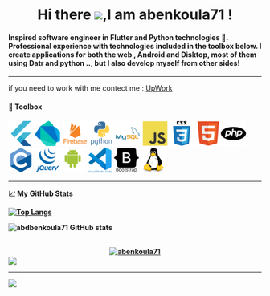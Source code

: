 <h1 align="center"> Hi there <img src="https://raw.githubusercontent.com/MartinHeinz/MartinHeinz/master/wave.gif" width="30px">,I am abenkoula71 !</h1>
<h4>
Inspired software engineer in Flutter and Python technologies 👀. Professional experience with technologies included in the toolbox below.
I create applications for both the web , Android and Disktop, most of them using Datr and python .., but I also develop myself from other sides!
</h4>
<hr></hr>
if you need to work with me contect me :
<a  href="https://www.upwork.com/workwith/abderrahmaneb4">UpWork</a>
<h4>🧰 Toolbox <h4>
  <img src="https://github.com/devicons/devicon/blob/master/icons/flutter/flutter-original.svg" alt="flutter Logo" with="50" height="50"/> <img src="https://github.com/devicons/devicon/blob/master/icons/dart/dart-original.svg" alt="Dart Logo" with="50" height="50"/>
  <img src="https://github.com/devicons/devicon/raw/master/icons/firebase/firebase-plain-wordmark.svg" alt="php Logo" height="50" style="max-width: 100%;">
  <img src="https://github.com/devicons/devicon/blob/master/icons/python/python-original-wordmark.svg" alt="python Logo" with="50" height="50"/>
  <img src="https://github.com/devicons/devicon/blob/master/icons/mysql/mysql-original-wordmark.svg" alt="my sql Logo" with="50" height="50"/>
<img src="https://github.com/devicons/devicon/blob/master/icons/javascript/javascript-original.svg" alt="Css Logo" with="50" height="50"/> <img src="https://github.com/devicons/devicon/blob/master/icons/css3/css3-original-wordmark.svg" alt="JavaScript Logo" with="50" height="50"/> <img src="https://github.com/devicons/devicon/blob/master/icons/html5/html5-original.svg" alt="Hmtl Logo" with="50" height="50"/><img src="https://github.com/devicons/devicon/blob/master/icons/php/php-plain.svg" alt="php Logo" with="50" height="50"/> 
<img src="https://github.com/devicons/devicon/blob/master/icons/c/c-original.svg" alt="C Logo" with="50" height="50"/>
<img src="https://github.com/devicons/devicon/blob/master/icons/jquery/jquery-plain-wordmark.svg" alt="jquery Logo" with="50" height="50"/><img src="https://github.com/devicons/devicon/blob/master/icons/android/android-original-wordmark.svg" alt="android Logo" with="50" height="50"/>
<img src="https://github.com/devicons/devicon/blob/master/icons/vscode/vscode-original-wordmark.svg" alt="vscode Logo" with="50" height="50"/>
<img src="https://github.com/devicons/devicon/blob/master/icons/bootstrap/bootstrap-plain-wordmark.svg" alt="bootstrap Logo" with="50" height="50"/>
<img src="https://github.com/devicons/devicon/blob/master/icons/linux/linux-original.svg" alt="Lunix Logo" with="50" height="50"/>
  


  
---
<g-emoji class="g-emoji" alias="chart_with_upwards_trend" fallback-src="https://github.githubassets.com/images/icons/emoji/unicode/1f4c8.png">📈</g-emoji> My GitHub Stats

[![Top Langs](https://github-readme-stats.vercel.app/api/top-langs/?username=abenkoula71&theme=radical&layout=compact)](https://github.com/abenkoula71/github-readme-stats)
  


![abdbenkoula71 GitHub stats](https://github-readme-stats.vercel.app/api?username=abenkoula71&show_icons=true&theme=radical)

  <br>
<div align="center">
    <a href="https://ko-fi.com/abenkoula71">
        <img src="https://ko-fi.com/img/githubbutton_sm.svg" alt="abenkoula71">
    </a>
    
</div>

<img align="center" src="https://visitor-badge.laobi.icu/badge?page_id=abenkoula71">
  
  <!-- replace x.x.x with actual version -->

<hr></hr>

<img src="https://cr-ss-service.azurewebsites.net/api/ScreenShot?widget=work-experience&username=abenkoula71&max-items=2&logos=true&style=--item-bg-color:%23fff;--item-border-radius:10px" width=400px
/>
